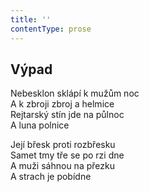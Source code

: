 ```yaml
---
title: ''
contentType: prose
---
```


## Výpad

Nebesklon sklápí k mužům noc  
A k zbroji zbroj a helmice  
Rejtarský stín jde na půlnoc  
A luna polnice

Její břesk proti rozbřesku  
Samet tmy tře se po rzi dne  
A muži sáhnou na přezku  
A strach je pobídne
